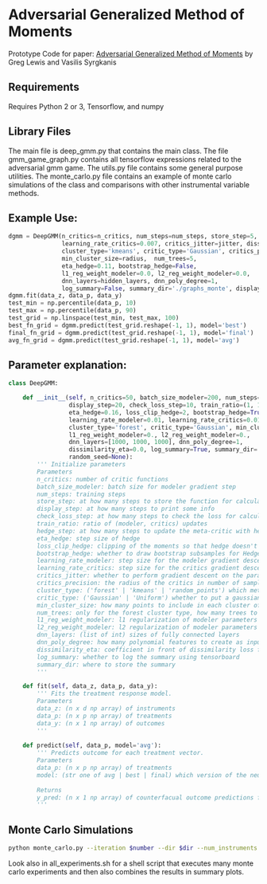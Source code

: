 
# Adversarial Generalized Method of Moments

Prototype Code for paper: [Adversarial Generalized Method of Moments](https://arxiv.org/abs/1803.07164) by Greg Lewis and Vasilis Syrgkanis

## Requirements

Requires Python 2 or 3, Tensorflow, and numpy 

## Library Files

The main file is deep\_gmm.py that contains the main class. The file gmm\_game\_graph.py contains all tensorflow expressions related to the adversarial gmm game. The utils.py file contains some general purpose utilities. The monte\_carlo.py file contains an example of monte carlo simulations of the class and comparisons with other instrumental variable methods. 


## Example Use:
```python
dgmm = DeepGMM(n_critics=n_critics, num_steps=num_steps, store_step=5, learning_rate_modeler=0.007,
               learning_rate_critics=0.007, critics_jitter=jitter, dissimilarity_eta=0.0,
               cluster_type='kmeans', critic_type='Gaussian', critics_precision=None,
               min_cluster_size=radius,  num_trees=5,
               eta_hedge=0.11, bootstrap_hedge=False,
               l1_reg_weight_modeler=0.0, l2_reg_weight_modeler=0.0,
               dnn_layers=hidden_layers, dnn_poly_degree=1,
               log_summary=False, summary_dir='./graphs_monte', display_step=20, random_seed=test_id)
dgmm.fit(data_z, data_p, data_y)
test_min = np.percentile(data_p, 10)
test_max = np.percentile(data_p, 90)
test_grid = np.linspace(test_min, test_max, 100)
best_fn_grid = dgmm.predict(test_grid.reshape(-1, 1), model='best')
final_fn_grid = dgmm.predict(test_grid.reshape(-1, 1), model='final')
avg_fn_grid = dgmm.predict(test_grid.reshape(-1, 1), model='avg')
```

## Parameter explanation:
```python
class DeepGMM:

    def __init__(self, n_critics=50, batch_size_modeler=200, num_steps=30, store_step=10,
                 display_step=20, check_loss_step=10, train_ratio=(1, 1), hedge_step=1,
                 eta_hedge=0.16, loss_clip_hedge=2, bootstrap_hedge=True,
                 learning_rate_modeler=0.01, learning_rate_critics=0.01, critics_jitter=False, critics_precision=None,
                 cluster_type='forest', critic_type='Gaussian', min_cluster_size=50, num_trees=5,
                 l1_reg_weight_modeler=0., l2_reg_weight_modeler=0.,
                 dnn_layers=[1000, 1000, 1000], dnn_poly_degree=1,
                 dissimilarity_eta=0.0, log_summary=True, summary_dir='./graphs',
                 random_seed=None):
        ''' Initialize parameters
        Parameters
        n_critics: number of critic functions
        batch_size_modeler: batch size for modeler gradient step
        num_steps: training steps
        store_step: at how many steps to store the function for calculating avg function
        display_step: at how many steps to print some info
        check_loss_step: at how many steps to check the loss for calculating the best function
        train_ratio: ratio of (modeler, critics) updates
        hedge_step: at how many steps to update the meta-critic with hedge
        eta_hedge: step size of hedge
        loss_clip_hedge: clipping of the moments so that hedge doesn't blow up
        bootstrap_hedge: whether to draw bootstrap subsamples for Hedge update
        learning_rate_modeler: step size for the modeler gradient descent
        learning_rate_critics: step size for the critics gradient descents
        critics_jitter: whether to perform gradient descent on the parameters of the critics
        critics_precision: the radius of the critics in number of samples
        cluster_type: ('forest' | 'kmeans' | 'random_points') which method to use to select the center of the different critics
        critic_type: ('Gaussian' | 'Uniform') whether to put a gaussian or a uniform on the sample points of the cluster
        min_cluster_size: how many points to include in each cluster of points 
        num_trees: only for the forest cluster type, how many trees to build
        l1_reg_weight_modeler: l1 regularization of modeler parameters
        l2_reg_weight_modeler: l2 regularization of modeler parameters
        dnn_layers: (list of int) sizes of fully connected layers
        dnn_poly_degree: how many polynomial features to create as input to the dnn
        dissimilarity_eta: coefficient in front of dissimilarity loss for flexible critics
        log_summary: whether to log the summary using tensorboard
        summary_dir: where to store the summary
        '''

    def fit(self, data_z, data_p, data_y):
        ''' Fits the treatment response model.
        Parameters
        data_z: (n x d np array) of instruments
        data_p: (n x p np array) of treatments
        data_y: (n x 1 np array) of outcomes
        '''
 
    def predict(self, data_p, model='avg'):
        ''' Predicts outcome for each treatment vector.
        Parameters
        data_p: (n x p np array) of treatments
        model: (str one of avg | best | final) which version of the neural net model to use to predict
        
        Returns
        y_pred: (n x 1 np array) of counterfacual outcome predictions for each treatment
        '''
```

## Monte Carlo Simulations

```bash
python monte_carlo.py --iteration $number --dir $dir --num_instruments $dimension --n_samples $samples --num_steps $num_steps --func $func --radius $radius --n_critics $n_critics --strength $strength --jitter $jitter --dgp_two $dgp_two
```

Look also in all\_experiments.sh for a shell script that executes many monte carlo experiments and then also combines the results in summary plots.
